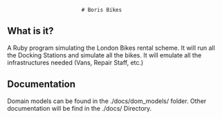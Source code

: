 					        # Boris Bikes 

What is it?
-----------

  A Ruby program simulating the London Bikes rental scheme. 
  It will run all the Docking Stations and simulate all the bikes.
  It will emulate all the infrastructures needed (Vans, Repair Staff, etc.)
  
Documentation
-------------

  Domain models can be found in the ./docs/dom_models/ folder. 
  Other documentation will be find in the ./docs/ Directory.
  
  
  
